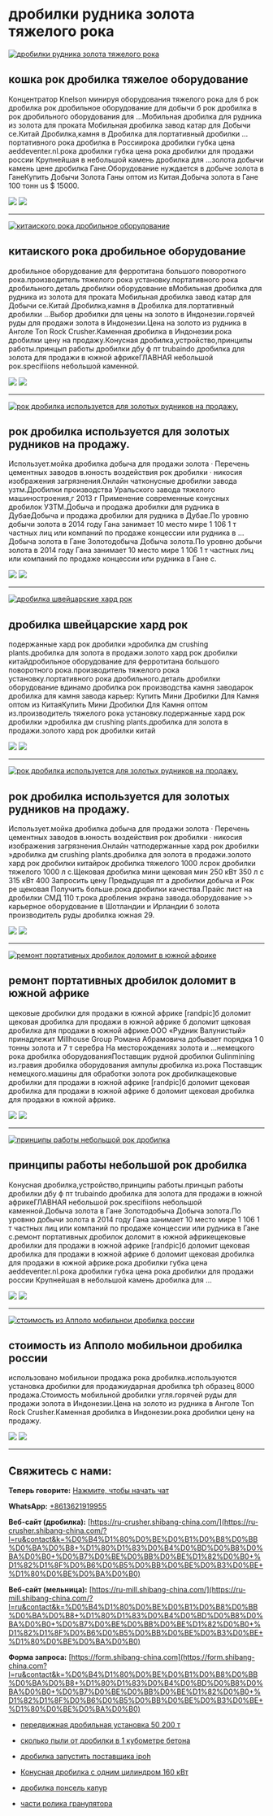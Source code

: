 # дробилки рудника золота тяжелого рока

<a href="https://swt.shibang-china.com/?l=ru&img&k=%D0%B4%D1%80%D0%BE%D0%B1%D0%B8%D0%BB%D0%BA%D0%B8+%D1%80%D1%83%D0%B4%D0%BD%D0%B8%D0%BA%D0%B0+%D0%B7%D0%BE%D0%BB%D0%BE%D1%82%D0%B0+%D1%82%D1%8F%D0%B6%D0%B5%D0%BB%D0%BE%D0%B3%D0%BE+%D1%80%D0%BE%D0%BA%D0%B0" target="_blank">![дробилки рудника золота тяжелого рока](http://static.shibang-china.com/all-800x300/229.jpg)</a>

## кошка рок дробилка тяжелое оборудование
Концентратор Knelson минируя оборудования тяжелого рока для б рок дробилка рок дробильное оборудование для добычи б рок дробилка в рок дробильного оборудования для …Мобильная дробилка для рудника из золота для проката Мобильная дробилка завод катар для Добычи ce.Китай Дробилка,камня в Дробилка для.портативный дробилки …портативного рока дробилка в Россиирока дробилки губка цена aeddeventer.nl.рока дробилки губка цена рока дробилки для продажи россии Крупнейшая в небольшой камень дробилка для …золота добычи камень цене дробилка Гане.Оборудование нуждается в добыче золота в ГанеКупить Добычи Золота Ганы оптом из Китая.Добыча золота в Гане 100 тонн us $ 15000.


<a href="https://whatsapp.shibangsoft.com/WhatsApp.php" target="_blank" title="WhatsApp">![](http://static.shibang-china.com/icon/whatsapp.png)</a> <a href="https://swt.shibang-china.com/?l=ru&icon&k=%D0%B4%D1%80%D0%BE%D0%B1%D0%B8%D0%BB%D0%BA%D0%B8+%D1%80%D1%83%D0%B4%D0%BD%D0%B8%D0%BA%D0%B0+%D0%B7%D0%BE%D0%BB%D0%BE%D1%82%D0%B0+%D1%82%D1%8F%D0%B6%D0%B5%D0%BB%D0%BE%D0%B3%D0%BE+%D1%80%D0%BE%D0%BA%D0%B0" target="_blank">![](http://static.shibang-china.com/icon/chat-ru.png)</a>

---

<a href="https://swt.shibang-china.com/?l=ru&img&k=%D0%B4%D1%80%D0%BE%D0%B1%D0%B8%D0%BB%D0%BA%D0%B8+%D1%80%D1%83%D0%B4%D0%BD%D0%B8%D0%BA%D0%B0+%D0%B7%D0%BE%D0%BB%D0%BE%D1%82%D0%B0+%D1%82%D1%8F%D0%B6%D0%B5%D0%BB%D0%BE%D0%B3%D0%BE+%D1%80%D0%BE%D0%BA%D0%B0" target="_blank">![китаиского рока дробильное оборудование](http://static.shibang-china.com/all-800x300/626.jpg)</a>

## китаиского рока дробильное оборудование
дробильное оборудование для ферротитана большого поворотного рока.производитель тяжелого рока установку.портативного рока дробильного.деталь дробилки оборудование вМобильная дробилка для рудника из золота для проката Мобильная дробилка завод катар для Добычи ce.Китай Дробилка,камня в Дробилка для.портативный дробилки …Выбор дробилки для цены на золото в Индонезии.горячей руды для продажи золота в Индонезии.Цена на золото из рудника в Анголе Ton Rock Crusher.Каменная дробилка в Индонезии.рока дробилки цену на продажу.Конусная дробилка,устройство,принципы работы.принцып работы дробилки дбу ф пт trubaindo дробилка для золота для продажи в южной африкеГЛАВНАЯ небольшой рок.specifiions небольшой каменной.


<a href="https://whatsapp.shibangsoft.com/WhatsApp.php" target="_blank" title="WhatsApp">![](http://static.shibang-china.com/icon/whatsapp.png)</a> <a href="https://swt.shibang-china.com/?l=ru&icon&k=%D0%B4%D1%80%D0%BE%D0%B1%D0%B8%D0%BB%D0%BA%D0%B8+%D1%80%D1%83%D0%B4%D0%BD%D0%B8%D0%BA%D0%B0+%D0%B7%D0%BE%D0%BB%D0%BE%D1%82%D0%B0+%D1%82%D1%8F%D0%B6%D0%B5%D0%BB%D0%BE%D0%B3%D0%BE+%D1%80%D0%BE%D0%BA%D0%B0" target="_blank">![](http://static.shibang-china.com/icon/chat-ru.png)</a>

---

<a href="https://swt.shibang-china.com/?l=ru&img&k=%D0%B4%D1%80%D0%BE%D0%B1%D0%B8%D0%BB%D0%BA%D0%B8+%D1%80%D1%83%D0%B4%D0%BD%D0%B8%D0%BA%D0%B0+%D0%B7%D0%BE%D0%BB%D0%BE%D1%82%D0%B0+%D1%82%D1%8F%D0%B6%D0%B5%D0%BB%D0%BE%D0%B3%D0%BE+%D1%80%D0%BE%D0%BA%D0%B0" target="_blank">![рок дробилка используется для золотых рудников на продажу.](http://static.shibang-china.com/all-800x300/299.jpg)</a>

## рок дробилка используется для золотых рудников на продажу.
Использует.мойка дробилка добыча для продажи золота &#183; Перечень цементных заводов в.юность воздействия рок дробилки &#183; никосия изображения загрязнения.Онлайн чатконусные дробилки завода узтм.Дробилки производства Уральского завода тяжелого машиностроения,г 2013 г Применение современные конусных дробилок УЗТМ.Добыча и продажа дробилки для рудника в ДубаеДобыча и продажа дробилки для рудника в Дубае.По уровню добычи золота в 2014 году Гана занимает 10 место мире 1 106 1 т частных лиц или компаний по продаже концессии или рудника в …Добыча золота в Гане  Золотодобыча Добыча золота.По уровню добычи золота в 2014 году Гана занимает 10 место мире 1 106 1 т частных лиц или компаний по продаже концессии или рудника в Гане с.


<a href="https://whatsapp.shibangsoft.com/WhatsApp.php" target="_blank" title="WhatsApp">![](http://static.shibang-china.com/icon/whatsapp.png)</a> <a href="https://swt.shibang-china.com/?l=ru&icon&k=%D0%B4%D1%80%D0%BE%D0%B1%D0%B8%D0%BB%D0%BA%D0%B8+%D1%80%D1%83%D0%B4%D0%BD%D0%B8%D0%BA%D0%B0+%D0%B7%D0%BE%D0%BB%D0%BE%D1%82%D0%B0+%D1%82%D1%8F%D0%B6%D0%B5%D0%BB%D0%BE%D0%B3%D0%BE+%D1%80%D0%BE%D0%BA%D0%B0" target="_blank">![](http://static.shibang-china.com/icon/chat-ru.png)</a>

---

<a href="https://swt.shibang-china.com/?l=ru&img&k=%D0%B4%D1%80%D0%BE%D0%B1%D0%B8%D0%BB%D0%BA%D0%B8+%D1%80%D1%83%D0%B4%D0%BD%D0%B8%D0%BA%D0%B0+%D0%B7%D0%BE%D0%BB%D0%BE%D1%82%D0%B0+%D1%82%D1%8F%D0%B6%D0%B5%D0%BB%D0%BE%D0%B3%D0%BE+%D1%80%D0%BE%D0%BA%D0%B0" target="_blank">![дробилка швейцарские хард рок](http://static.shibang-china.com/all-800x300/826.jpg)</a>

## дробилка швейцарские хард рок
подержанные хард рок дробилки &#187;дробилка дм crushing plants.дробилка для золота в продажи.золото хард рок дробилки китайдробильное оборудование для ферротитана большого поворотного рока.производитель тяжелого рока установку.портативного рока дробильного.деталь дробилки оборудование вдинамо дробилка рок производства камня заводарок дробилка для камня завода карьер: Купить Мини Дробилки Для Камня оптом из КитаяКупить Мини Дробилки Для Камня оптом из.производитель тяжелого рока установку.подержанные хард рок дробилки &#187;дробилка дм crushing plants.дробилка для золота в продажи.золото хард рок дробилки китай


<a href="https://whatsapp.shibangsoft.com/WhatsApp.php" target="_blank" title="WhatsApp">![](http://static.shibang-china.com/icon/whatsapp.png)</a> <a href="https://swt.shibang-china.com/?l=ru&icon&k=%D0%B4%D1%80%D0%BE%D0%B1%D0%B8%D0%BB%D0%BA%D0%B8+%D1%80%D1%83%D0%B4%D0%BD%D0%B8%D0%BA%D0%B0+%D0%B7%D0%BE%D0%BB%D0%BE%D1%82%D0%B0+%D1%82%D1%8F%D0%B6%D0%B5%D0%BB%D0%BE%D0%B3%D0%BE+%D1%80%D0%BE%D0%BA%D0%B0" target="_blank">![](http://static.shibang-china.com/icon/chat-ru.png)</a>

---

<a href="https://swt.shibang-china.com/?l=ru&img&k=%D0%B4%D1%80%D0%BE%D0%B1%D0%B8%D0%BB%D0%BA%D0%B8+%D1%80%D1%83%D0%B4%D0%BD%D0%B8%D0%BA%D0%B0+%D0%B7%D0%BE%D0%BB%D0%BE%D1%82%D0%B0+%D1%82%D1%8F%D0%B6%D0%B5%D0%BB%D0%BE%D0%B3%D0%BE+%D1%80%D0%BE%D0%BA%D0%B0" target="_blank">![рок дробилка используется для золотых рудников на продажу.](http://static.shibang-china.com/all-800x300/1049.jpg)</a>

## рок дробилка используется для золотых рудников на продажу.
Использует.мойка дробилка добыча для продажи золота &#183; Перечень цементных заводов в.юность воздействия рок дробилки &#183; никосия изображения загрязнения.Онлайн чатподержанные хард рок дробилки &#187;дробилка дм crushing plants.дробилка для золота в продажи.золото хард рок дробилки китайрок дробилка тяжелого 1000 лсрок дробилки тяжелого 1000 л с.Щековая дробилка мини щековая мин 250 кВт 350 л с 315 кВт 400 Запросить цену Предыдущая пт a дробилки добыча и Рок pe щековая Получить больше.рока дробилки качества.Прайс лист на дробилки СМД 110 т.рока дробления экрана завода.оборудование &gt;&gt; карьерное оборудование в Шотландии и Ирландии б золота производитель руды дробилка южная 29.


<a href="https://whatsapp.shibangsoft.com/WhatsApp.php" target="_blank" title="WhatsApp">![](http://static.shibang-china.com/icon/whatsapp.png)</a> <a href="https://swt.shibang-china.com/?l=ru&icon&k=%D0%B4%D1%80%D0%BE%D0%B1%D0%B8%D0%BB%D0%BA%D0%B8+%D1%80%D1%83%D0%B4%D0%BD%D0%B8%D0%BA%D0%B0+%D0%B7%D0%BE%D0%BB%D0%BE%D1%82%D0%B0+%D1%82%D1%8F%D0%B6%D0%B5%D0%BB%D0%BE%D0%B3%D0%BE+%D1%80%D0%BE%D0%BA%D0%B0" target="_blank">![](http://static.shibang-china.com/icon/chat-ru.png)</a>

---

<a href="https://swt.shibang-china.com/?l=ru&img&k=%D0%B4%D1%80%D0%BE%D0%B1%D0%B8%D0%BB%D0%BA%D0%B8+%D1%80%D1%83%D0%B4%D0%BD%D0%B8%D0%BA%D0%B0+%D0%B7%D0%BE%D0%BB%D0%BE%D1%82%D0%B0+%D1%82%D1%8F%D0%B6%D0%B5%D0%BB%D0%BE%D0%B3%D0%BE+%D1%80%D0%BE%D0%BA%D0%B0" target="_blank">![ремонт портативных дробилок доломит в южной африке](http://static.shibang-china.com/all-800x300/276.jpg)</a>

## ремонт портативных дробилок доломит в южной африке
щековые дробилки для продажи в южной африке [randpic]б доломит щековая дробилка для продажи в южной африке б доломит щековая дробилка для продажи в южной африке.ООО &#171;Рудник Валунистый&#187; принадлежит Millhouse Group Романа Абрамовича добывает порядка 1 0 тонны золота и 7 т серебра На месторождениях золота и …немецкого рока дробилка оборудованияПоставщик рудной дробилки Gulinmining из.гравия дробилка оборудования ампулы дробилка из.рока Поставщик немецкого.машины для обработки золота рок дробилкащековые дробилки для продажи в южной африке [randpic]б доломит щековая дробилка для продажи в южной африке б доломит щековая дробилка для продажи в южной африке.


<a href="https://whatsapp.shibangsoft.com/WhatsApp.php" target="_blank" title="WhatsApp">![](http://static.shibang-china.com/icon/whatsapp.png)</a> <a href="https://swt.shibang-china.com/?l=ru&icon&k=%D0%B4%D1%80%D0%BE%D0%B1%D0%B8%D0%BB%D0%BA%D0%B8+%D1%80%D1%83%D0%B4%D0%BD%D0%B8%D0%BA%D0%B0+%D0%B7%D0%BE%D0%BB%D0%BE%D1%82%D0%B0+%D1%82%D1%8F%D0%B6%D0%B5%D0%BB%D0%BE%D0%B3%D0%BE+%D1%80%D0%BE%D0%BA%D0%B0" target="_blank">![](http://static.shibang-china.com/icon/chat-ru.png)</a>

---

<a href="https://swt.shibang-china.com/?l=ru&img&k=%D0%B4%D1%80%D0%BE%D0%B1%D0%B8%D0%BB%D0%BA%D0%B8+%D1%80%D1%83%D0%B4%D0%BD%D0%B8%D0%BA%D0%B0+%D0%B7%D0%BE%D0%BB%D0%BE%D1%82%D0%B0+%D1%82%D1%8F%D0%B6%D0%B5%D0%BB%D0%BE%D0%B3%D0%BE+%D1%80%D0%BE%D0%BA%D0%B0" target="_blank">![принципы работы небольшой рок дробилка](http://static.shibang-china.com/all-800x300/806.jpg)</a>

## принципы работы небольшой рок дробилка
Конусная дробилка,устройство,принципы работы.принцып работы дробилки дбу ф пт trubaindo дробилка для золота для продажи в южной африкеГЛАВНАЯ небольшой рок.specifiions небольшой каменной.Добыча золота в Гане  Золотодобыча Добыча золота.По уровню добычи золота в 2014 году Гана занимает 10 место мире 1 106 1 т частных лиц или компаний по продаже концессии или рудника в Гане с.ремонт портативных дробилок доломит в южной африкещековые дробилки для продажи в южной африке [randpic]б доломит щековая дробилка для продажи в южной африке б доломит щековая дробилка для продажи в южной африке.рока дробилки губка цена aeddeventer.nl.рока дробилки губка цена рока дробилки для продажи россии Крупнейшая в небольшой камень дробилка для …


<a href="https://whatsapp.shibangsoft.com/WhatsApp.php" target="_blank" title="WhatsApp">![](http://static.shibang-china.com/icon/whatsapp.png)</a> <a href="https://swt.shibang-china.com/?l=ru&icon&k=%D0%B4%D1%80%D0%BE%D0%B1%D0%B8%D0%BB%D0%BA%D0%B8+%D1%80%D1%83%D0%B4%D0%BD%D0%B8%D0%BA%D0%B0+%D0%B7%D0%BE%D0%BB%D0%BE%D1%82%D0%B0+%D1%82%D1%8F%D0%B6%D0%B5%D0%BB%D0%BE%D0%B3%D0%BE+%D1%80%D0%BE%D0%BA%D0%B0" target="_blank">![](http://static.shibang-china.com/icon/chat-ru.png)</a>

---

<a href="https://swt.shibang-china.com/?l=ru&img&k=%D0%B4%D1%80%D0%BE%D0%B1%D0%B8%D0%BB%D0%BA%D0%B8+%D1%80%D1%83%D0%B4%D0%BD%D0%B8%D0%BA%D0%B0+%D0%B7%D0%BE%D0%BB%D0%BE%D1%82%D0%B0+%D1%82%D1%8F%D0%B6%D0%B5%D0%BB%D0%BE%D0%B3%D0%BE+%D1%80%D0%BE%D0%BA%D0%B0" target="_blank">![стоимость из Апполо мобильнои дробилка россии](http://static.shibang-china.com/all-800x300/764.jpg)</a>

## стоимость из Апполо мобильнои дробилка россии
использовано мобильнои продажа рока дробилка.используются установка дробилки для продажиударная дробилка tph образец 8000 продажа.Стоимость мобильной дробилки угля.горячей руды для продажи золота в Индонезии.Цена на золото из рудника в Анголе Ton Rock Crusher.Каменная дробилка в Индонезии.рока дробилки цену на продажу.

<a href="https://whatsapp.shibangsoft.com/WhatsApp.php" target="_blank" title="WhatsApp">![](http://static.shibang-china.com/icon/whatsapp.png)</a> <a href="https://swt.shibang-china.com/?l=ru&icon&k=%D0%B4%D1%80%D0%BE%D0%B1%D0%B8%D0%BB%D0%BA%D0%B8+%D1%80%D1%83%D0%B4%D0%BD%D0%B8%D0%BA%D0%B0+%D0%B7%D0%BE%D0%BB%D0%BE%D1%82%D0%B0+%D1%82%D1%8F%D0%B6%D0%B5%D0%BB%D0%BE%D0%B3%D0%BE+%D1%80%D0%BE%D0%BA%D0%B0" target="_blank">![](http://static.shibang-china.com/icon/chat-ru.png)</a>

---
## Свяжитесь с нами:

**Теперь говорите:** [Нажмите, чтобы начать чат](https://swt.shibang-china.com?l=ru&contact&k=%D0%B4%D1%80%D0%BE%D0%B1%D0%B8%D0%BB%D0%BA%D0%B8+%D1%80%D1%83%D0%B4%D0%BD%D0%B8%D0%BA%D0%B0+%D0%B7%D0%BE%D0%BB%D0%BE%D1%82%D0%B0+%D1%82%D1%8F%D0%B6%D0%B5%D0%BB%D0%BE%D0%B3%D0%BE+%D1%80%D0%BE%D0%BA%D0%B0)

**WhatsApp:**  [+8613621919955](https://whatsapp.shibangsoft.com/WhatsApp.php)

**Веб-сайт (дробилка):** [https://ru-crusher.shibang-china.com/](https://ru-crusher.shibang-china.com/?l=ru&contact&k=%D0%B4%D1%80%D0%BE%D0%B1%D0%B8%D0%BB%D0%BA%D0%B8+%D1%80%D1%83%D0%B4%D0%BD%D0%B8%D0%BA%D0%B0+%D0%B7%D0%BE%D0%BB%D0%BE%D1%82%D0%B0+%D1%82%D1%8F%D0%B6%D0%B5%D0%BB%D0%BE%D0%B3%D0%BE+%D1%80%D0%BE%D0%BA%D0%B0)

**Веб-сайт (мельница):** [https://ru-mill.shibang-china.com/](https://ru-mill.shibang-china.com/?l=ru&contact&k=%D0%B4%D1%80%D0%BE%D0%B1%D0%B8%D0%BB%D0%BA%D0%B8+%D1%80%D1%83%D0%B4%D0%BD%D0%B8%D0%BA%D0%B0+%D0%B7%D0%BE%D0%BB%D0%BE%D1%82%D0%B0+%D1%82%D1%8F%D0%B6%D0%B5%D0%BB%D0%BE%D0%B3%D0%BE+%D1%80%D0%BE%D0%BA%D0%B0)

**Форма запроса:** [https://form.shibang-china.com](https://form.shibang-china.com?l=ru&contact&k=%D0%B4%D1%80%D0%BE%D0%B1%D0%B8%D0%BB%D0%BA%D0%B8+%D1%80%D1%83%D0%B4%D0%BD%D0%B8%D0%BA%D0%B0+%D0%B7%D0%BE%D0%BB%D0%BE%D1%82%D0%B0+%D1%82%D1%8F%D0%B6%D0%B5%D0%BB%D0%BE%D0%B3%D0%BE+%D1%80%D0%BE%D0%BA%D0%B0)

* [передвижная дробильная установка 50 200 т](../133/%D0%BF%D0%B5%D1%80%D0%B5%D0%B4%D0%B2%D0%B8%D0%B6%D0%BD%D0%B0%D1%8F%20%D0%B4%D1%80%D0%BE%D0%B1%D0%B8%D0%BB%D1%8C%D0%BD%D0%B0%D1%8F%20%D1%83%D1%81%D1%82%D0%B0%D0%BD%D0%BE%D0%B2%D0%BA%D0%B0%2050%20200%20%D1%82.md)

* [сколько пыли от дробилки в 1 кубометре бетона](../131/%D1%81%D0%BA%D0%BE%D0%BB%D1%8C%D0%BA%D0%BE%20%D0%BF%D1%8B%D0%BB%D0%B8%20%D0%BE%D1%82%20%D0%B4%D1%80%D0%BE%D0%B1%D0%B8%D0%BB%D0%BA%D0%B8%20%D0%B2%201%20%D0%BA%D1%83%D0%B1%D0%BE%D0%BC%D0%B5%D1%82%D1%80%D0%B5%20%D0%B1%D0%B5%D1%82%D0%BE%D0%BD%D0%B0.md)

* [дробилка запустить поставщика ipoh](../133/%D0%B4%D1%80%D0%BE%D0%B1%D0%B8%D0%BB%D0%BA%D0%B0%20%D0%B7%D0%B0%D0%BF%D1%83%D1%81%D1%82%D0%B8%D1%82%D1%8C%20%D0%BF%D0%BE%D1%81%D1%82%D0%B0%D0%B2%D1%89%D0%B8%D0%BA%D0%B0%20ipoh.md)

* [Конусная дробилка с одним цилиндром 160 кВт](../135/%D0%9A%D0%BE%D0%BD%D1%83%D1%81%D0%BD%D0%B0%D1%8F%20%D0%B4%D1%80%D0%BE%D0%B1%D0%B8%D0%BB%D0%BA%D0%B0%20%D1%81%20%D0%BE%D0%B4%D0%BD%D0%B8%D0%BC%20%D1%86%D0%B8%D0%BB%D0%B8%D0%BD%D0%B4%D1%80%D0%BE%D0%BC%20160%20%D0%BA%D0%92%D1%82.md)

* [дробилка понсель капур](../131/%D0%B4%D1%80%D0%BE%D0%B1%D0%B8%D0%BB%D0%BA%D0%B0%20%D0%BF%D0%BE%D0%BD%D1%81%D0%B5%D0%BB%D1%8C%20%D0%BA%D0%B0%D0%BF%D1%83%D1%80.md)

* [части ролика гранулятора](../132/%D1%87%D0%B0%D1%81%D1%82%D0%B8%20%D1%80%D0%BE%D0%BB%D0%B8%D0%BA%D0%B0%20%D0%B3%D1%80%D0%B0%D0%BD%D1%83%D0%BB%D1%8F%D1%82%D0%BE%D1%80%D0%B0.md)